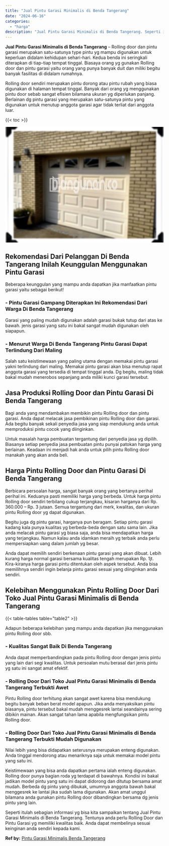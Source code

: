 ```yaml
---
title: "Jual Pintu Garasi Minimalis di Benda Tangerang"
date: "2024-06-16"
categories: 
  - "harga"
description: "Jual Pintu Garasi Minimalis di Benda Tangerang. Seperti itulah sebagian informasi yg bisa kita sampaikan tentang Jual Pintu Garasi Minimalis di Benda Tangera..."
---
```


**Jual Pintu Garasi Minimalis di Benda Tangerang** – Rolling door dan pintu garasi merupakan satu-satunya type pintu yg mampu digunakan untuk keperluan didalam kehidupan sehari-hari. Kedua benda ini seringkali diterapkan di tiap-tiap tempat tinggal. Biasaya orang yg gunakan Rolling door dan pintu garasi yaitu orang yang punya banyak duit dan miliki begitu banyak fasilitas di didalam rumahnya.

Rolling door sendiri merupakan pintu dorong atau pintu rubah yang biasa digunakan di halaman tempat tinggal. Banyak dari orang yg menggunakan pintu door sebab sangat efisien bilamana ukuran yg diperlukan panjang. Berlainan dg pintu garasi yang merupakan satu-satunya pintu yang digunakan untuk menutup anggota garasi agar tidak terliat dari anggota luar.

{{< toc >}}

![Jual Pintu Garasi Minimalis di Benda Tangerang](/images/pintu-garasi-67.png)

## Rekomendasi Dari Pelanggan Di Benda Tangerang Inilah Keunggulan Menggunakan Pintu Garasi

Beberapa keunggulan yang mampu anda dapatkan jika manfaatkan pintu garasi yaitu sebagai berikut!

### \- Pintu Garasi Gampang Diterapkan Ini Rekomendasi Dari Warga Di Benda Tangerang

Garasi yang paling mudah digunakan adalah garasi bukak tutup dari atas ke bawah. jenis garasi yang satu ini bakal sangat mudah digunakan oleh siapapun.

### \- Menurut Warga Di Benda Tangerang Pintu Garasi Dapat Terlindung Dari Maling

Salah satu keistimewaan yang paling utama dengan memakai pintu garasi yakni terlindung dari maling. Memakai pintu garasi akan bisa menutup rapat anggota garasi yang tersedia di tempat tinggal anda. Dg begitu, maling tidak bakal mudah menerobos sepanjang anda miliki kunci garasi tersebut.

## Jasa Produksi Rolling Door dan Pintu Garasi Di Benda Tangerang

Bagi anda yang mendambakan membikin pintu Rolling door dan pintu garasi. Anda dapat melacak jasa pembikinan pintu Rolling door dan garasi. Ada begitu banyak sekali penyedia jasa yang siap mendukung anda untuk memproduksi pintu cocok yang diinginkan.

Untuk masalah harga pembuatan tergantung dari penyedia jasa yg dipilih. Biasanya setiap penyedia jasa pembuatan pintu punyai patokan harga yang berlainan. Keadaan ini menjadi hak anda untuk pilih pintu Rolling door manakah yang akan anda beli.

## Harga Pintu Rolling Door dan Pintu Garasi Di Benda Tangerang

Berbicara persoalan harga, sangat banyak orang yang bertanya perihal perihal ini. Keduanya pasti memiliki harga yang berbeda. Untuk harga pintu Rolling door sendiri terbilang cukup terjangkau, kisaran harganya dari Rp. 360.000 – Rp. 3 jutaan. Semua tergantung dari merk, kwalitas, dan ukuran pintu Rolling door yg dapat digunakan.

Begitu juga dg pintu garasi, harganya pun beragam. Setiap pintu garasi kadang kala punya kualitas yg berbeda-beda dengan satu sama lain. Jika anda melacak pintu garasi yg biasa saja, anda bisa mendapatkan harga yang terjangkau. Namun kalau anda idamkan meraih yg terbaik anda perlu mempersiapkan uang dalam jumlah yg besar.

Anda dapat memilih sendiri berkenaan pintu garasi yang akan dibuat. Lebih kurang harga normal garasi bersama kualitas tengah merupakan Rp. 1jt. Kira-kiranya harga garasi pintu ditentukan oleh aspek tersebut. Anda bisa memilihnya sendiri ingin belanja pintu garasi sesuai yang diinginkan anda sendiri.

## Kelebihan Menggunakan Pintu Rolling Door Dari Toko Jual Pintu Garasi Minimalis di Benda Tangerang

{{< table-tables table="table2" >}}

Adapun beberapa kelebihan yang mampu anda dapatkan jika menggunakan pintu Rolling door sbb.

### \- Kualitas Sangat Baik Di Benda Tangerang

Anda dapat memperbandingkan pada pintu Rolling door dengan jenis pintu yang lain dari segi kwalitas. Untuk persoalan mutu berasal dari jenis pintu yg satu ini sangat amat efektif.

### \- Rolling Door Dari Toko Jual Pintu Garasi Minimalis di Benda Tangerang Terbukti Awet

Pintu Rolling door terhitung akan sangat awet karena bisa mendukung begitu banyak beban berat model apapun. Jika anda menyaksikan pintu biasanya, pintu tersebut bakal mudah menggesrek lantai seandainya sering dibikin mainan. Akan sangat tahan lama apabila mengfungsikan pintu Rolling door.

### \- Rolling Door Dari Toko Jual Pintu Garasi Minimalis di Benda Tangerang Terbukti Mudah Digunakan

Nilai lebih yang bisa didapatkan seterusnya merupakan enteng digunakan. Anda tinggal mendorong atau menariknya saja untuk memakai model pintu yang satu ini.

Keistimewaan yang bisa anda dapatkan pertama ialah enteng digunakan. Rolling door punya bagian roda yg terdapat di bawahnya. Kondisi ini bakal jadikan model pintu yang satu ini dapat didorong dan ditutup bersama amat mudah. Berbeda dg pintu yang dibukak, umumnya anggota bawah bakal menggesrek ke lantai jika sudah lama digunakan. Akan amat unggul bilamana anda gunakan pintu Rolling door dibandingkan bersama dg jenis pintu yang lain.

Seperti itulah sebagian informasi yg bisa kita sampaikan tentang Jual Pintu Garasi Minimalis di Benda Tangerang. Tentunya anda perlu Rolling Door dan Pintu Garasi yg memiliki kwalitas baik. Anda dapat membelinya sesuai keinginan anda sendiri kepada kami.

**Ref by:** [Pintu Garasi Minimalis Benda Tangerang](https://id.wikipedia.org/wiki/Pintu)
